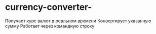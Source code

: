 # currency-converter-
Получает курс валют в реальном времени   Конвертирует указанную сумму   Работает через командную строку  
